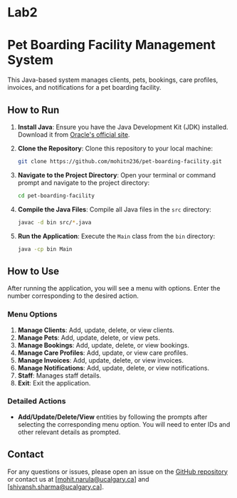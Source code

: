 # Lab2

# Pet Boarding Facility Management System

This Java-based system manages clients, pets, bookings, care profiles, invoices, and notifications for a pet boarding facility.

## How to Run

1. **Install Java**: Ensure you have the Java Development Kit (JDK) installed. Download it from [Oracle's official site](https://www.oracle.com/java/technologies/javase-jdk11-downloads.html).

2. **Clone the Repository**: Clone this repository to your local machine:
    ```sh
    git clone https://github.com/mohitn236/pet-boarding-facility.git
    ```

3. **Navigate to the Project Directory**: Open your terminal or command prompt and navigate to the project directory:
    ```sh
    cd pet-boarding-facility
    ```

4. **Compile the Java Files**: Compile all Java files in the `src` directory:
    ```sh
    javac -d bin src/*.java
    ```

5. **Run the Application**: Execute the `Main` class from the `bin` directory:
    ```sh
    java -cp bin Main
    ```

## How to Use

After running the application, you will see a menu with options. Enter the number corresponding to the desired action.

### Menu Options

1. **Manage Clients**: Add, update, delete, or view clients.
2. **Manage Pets**: Add, update, delete, or view pets.
3. **Manage Bookings**: Add, update, delete, or view bookings.
4. **Manage Care Profiles**: Add, update, or view care profiles.
5. **Manage Invoices**: Add, update, delete, or view invoices.
6. **Manage Notifications**: Add, update, delete, or view notifications.
7. **Staff**: Manages staff details.
8. **Exit**: Exit the application.

### Detailed Actions

- **Add/Update/Delete/View** entities by following the prompts after selecting the corresponding menu option. You will need to enter IDs and other relevant details as prompted.

## Contact

For any questions or issues, please open an issue on the [GitHub repository](https://github.com/yourusername/pet-boarding-facility) or contact us at [mohit.narula@ucalgary.ca] and [shivansh.sharma@ucalgary.ca].
